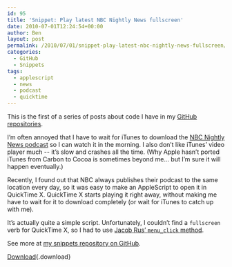 ```yaml
---
id: 95
title: 'Snippet: Play latest NBC Nightly News fullscreen'
date: 2010-07-01T12:24:54+00:00
author: Ben
layout: post
permalink: /2010/07/01/snippet-play-latest-nbc-nightly-news-fullscreen/
categories:
  - GitHub
  - Snippets
tags:
  - applescript
  - news
  - podcast
  - quicktime
---
```

This is the first of a series of posts about code I have in my [GitHub repositories](http://www.github.com/benjaminoakes).

I&#8217;m often annoyed that I have to wait for iTunes to download the [NBC Nightly News podcast](http://www.msnbc.msn.com/id/8132577/) so I can watch it in the morning. I also don&#8217;t like iTunes&#8217; video player much -- it&#8217;s slow and crashes all the time. (Why Apple hasn&#8217;t ported iTunes from Carbon to Cocoa is sometimes beyond me... but I&#8217;m sure it will happen eventually.)

Recently, I found out that NBC always publishes their podcast to the same location every day, so it was easy to make an AppleScript to open it in QuickTime X. QuickTime X starts playing it right away, without making me have to wait for it to download completely (or wait for iTunes to catch up with me).

It&#8217;s actually quite a simple script. Unfortunately, I couldn&#8217;t find a `fullscreen` verb for QuickTime X, so I had to use [Jacob Rus&#8217; `menu_click` method](http://www.macosxhints.com/article.php?story=20060921045743404).

See more at [my snippets repository on GitHub](http://github.com/benjaminoakes/snippets/).

[Download](http://github.com/benjaminoakes/snippets/raw/master/applescript/Play%20latest%20NBC%20Nightly%20News%20fullscreen.applescript){.download}
